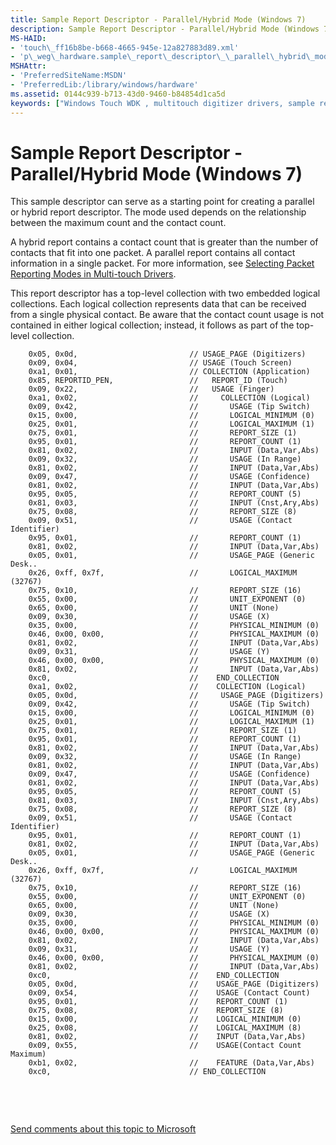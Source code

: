 ```yaml
---
title: Sample Report Descriptor - Parallel/Hybrid Mode (Windows 7)
description: Sample Report Descriptor - Parallel/Hybrid Mode (Windows 7)
MS-HAID:
- 'touch\_ff16b8be-b668-4665-945e-12a827883d89.xml'
- 'p\_weg\_hardware.sample\_report\_descriptor\_\_parallel\_hybrid\_mode\_'
MSHAttr:
- 'PreferredSiteName:MSDN'
- 'PreferredLib:/library/windows/hardware'
ms.assetid: 0144c939-b713-43d0-9460-b84854d1ca5d
keywords: ["Windows Touch WDK , multitouch digitizer drivers, sample report descriptor (parallel/hybrid mode)", "multitouch digitizer drivers WDK , sample report descriptor (parallel/hybrid mode)", "parallel report WDK Touch", "hybrid report WDK Touch"]
---
```


# Sample Report Descriptor - Parallel/Hybrid Mode (Windows 7)


This sample descriptor can serve as a starting point for creating a parallel or hybrid report descriptor. The mode used depends on the relationship between the maximum count and the contact count.

A hybrid report contains a contact count that is greater than the number of contacts that fit into one packet. A parallel report contains all contact information in a single packet. For more information, see [Selecting Packet Reporting Modes in Multi-touch Drivers](selecting-packet-reporting-modes-in-multitouch-drivers.md).

This report descriptor has a top-level collection with two embedded logical collections. Each logical collection represents data that can be received from a single physical contact. Be aware that the contact count usage is not contained in either logical collection; instead, it follows as part of the top-level collection.

```
    0x05, 0x0d,                         // USAGE_PAGE (Digitizers)
    0x09, 0x04,                         // USAGE (Touch Screen)
    0xa1, 0x01,                         // COLLECTION (Application)
    0x85, REPORTID_PEN,                 //   REPORT_ID (Touch)
    0x09, 0x22,                         //   USAGE (Finger)
    0xa1, 0x02,                         //     COLLECTION (Logical)
    0x09, 0x42,                         //       USAGE (Tip Switch)
    0x15, 0x00,                         //       LOGICAL_MINIMUM (0)
    0x25, 0x01,                         //       LOGICAL_MAXIMUM (1)
    0x75, 0x01,                         //       REPORT_SIZE (1)
    0x95, 0x01,                         //       REPORT_COUNT (1)
    0x81, 0x02,                         //       INPUT (Data,Var,Abs)
    0x09, 0x32,                         //       USAGE (In Range)
    0x81, 0x02,                         //       INPUT (Data,Var,Abs)
    0x09, 0x47,                         //       USAGE (Confidence)
    0x81, 0x02,                         //       INPUT (Data,Var,Abs)
    0x95, 0x05,                         //       REPORT_COUNT (5)
    0x81, 0x03,                         //       INPUT (Cnst,Ary,Abs)
    0x75, 0x08,                         //       REPORT_SIZE (8)
    0x09, 0x51,                         //       USAGE (Contact Identifier)
    0x95, 0x01,                         //       REPORT_COUNT (1)
    0x81, 0x02,                         //       INPUT (Data,Var,Abs)
    0x05, 0x01,                         //       USAGE_PAGE (Generic Desk..
    0x26, 0xff, 0x7f,                   //       LOGICAL_MAXIMUM (32767)
    0x75, 0x10,                         //       REPORT_SIZE (16)
    0x55, 0x00,                         //       UNIT_EXPONENT (0)
    0x65, 0x00,                         //       UNIT (None)
    0x09, 0x30,                         //       USAGE (X)
    0x35, 0x00,                         //       PHYSICAL_MINIMUM (0)
    0x46, 0x00, 0x00,                   //       PHYSICAL_MAXIMUM (0)
    0x81, 0x02,                         //       INPUT (Data,Var,Abs)
    0x09, 0x31,                         //       USAGE (Y)
    0x46, 0x00, 0x00,                   //       PHYSICAL_MAXIMUM (0)
    0x81, 0x02,                         //       INPUT (Data,Var,Abs)
    0xc0,                               //    END_COLLECTION
    0xa1, 0x02,                         //    COLLECTION (Logical)
    0x05, 0x0d,                         //     USAGE_PAGE (Digitizers)
    0x09, 0x42,                         //       USAGE (Tip Switch)
    0x15, 0x00,                         //       LOGICAL_MINIMUM (0)
    0x25, 0x01,                         //       LOGICAL_MAXIMUM (1)
    0x75, 0x01,                         //       REPORT_SIZE (1)
    0x95, 0x01,                         //       REPORT_COUNT (1)
    0x81, 0x02,                         //       INPUT (Data,Var,Abs)
    0x09, 0x32,                         //       USAGE (In Range)
    0x81, 0x02,                         //       INPUT (Data,Var,Abs)
    0x09, 0x47,                         //       USAGE (Confidence)
    0x81, 0x02,                         //       INPUT (Data,Var,Abs)
    0x95, 0x05,                         //       REPORT_COUNT (5)
    0x81, 0x03,                         //       INPUT (Cnst,Ary,Abs)
    0x75, 0x08,                         //       REPORT_SIZE (8)
    0x09, 0x51,                         //       USAGE (Contact Identifier)
    0x95, 0x01,                         //       REPORT_COUNT (1)
    0x81, 0x02,                         //       INPUT (Data,Var,Abs)
    0x05, 0x01,                         //       USAGE_PAGE (Generic Desk..
    0x26, 0xff, 0x7f,                   //       LOGICAL_MAXIMUM (32767)
    0x75, 0x10,                         //       REPORT_SIZE (16)
    0x55, 0x00,                         //       UNIT_EXPONENT (0)
    0x65, 0x00,                         //       UNIT (None)
    0x09, 0x30,                         //       USAGE (X)
    0x35, 0x00,                         //       PHYSICAL_MINIMUM (0)
    0x46, 0x00, 0x00,                   //       PHYSICAL_MAXIMUM (0)
    0x81, 0x02,                         //       INPUT (Data,Var,Abs)
    0x09, 0x31,                         //       USAGE (Y)
    0x46, 0x00, 0x00,                   //       PHYSICAL_MAXIMUM (0)
    0x81, 0x02,                         //       INPUT (Data,Var,Abs)
    0xc0,                               //    END_COLLECTION
    0x05, 0x0d,                         //    USAGE_PAGE (Digitizers)
    0x09, 0x54,                         //    USAGE (Contact Count)
    0x95, 0x01,                         //    REPORT_COUNT (1)
    0x75, 0x08,                         //    REPORT_SIZE (8)
    0x15, 0x00,                         //    LOGICAL_MINIMUM (0)
    0x25, 0x08,                         //    LOGICAL_MAXIMUM (8)
    0x81, 0x02,                         //    INPUT (Data,Var,Abs)
    0x09, 0x55,                         //    USAGE(Contact Count Maximum)
    0xb1, 0x02,                         //    FEATURE (Data,Var,Abs)
    0xc0,                               // END_COLLECTION
```

 

 

[Send comments about this topic to Microsoft](mailto:wsddocfb@microsoft.com?subject=Documentation%20feedback%20%5Bp_WEG_Hardware\p_weg_hardware%5D:%20Sample%20Report%20Descriptor%20-%20Parallel/Hybrid%20Mode%20%28Windows%207%29%20%20RELEASE:%20%2811/28/2016%29&body=%0A%0APRIVACY%20STATEMENT%0A%0AWe%20use%20your%20feedback%20to%20improve%20the%20documentation.%20We%20don't%20use%20your%20email%20address%20for%20any%20other%20purpose,%20and%20we'll%20remove%20your%20email%20address%20from%20our%20system%20after%20the%20issue%20that%20you're%20reporting%20is%20fixed.%20While%20we're%20working%20to%20fix%20this%20issue,%20we%20might%20send%20you%20an%20email%20message%20to%20ask%20for%20more%20info.%20Later,%20we%20might%20also%20send%20you%20an%20email%20message%20to%20let%20you%20know%20that%20we've%20addressed%20your%20feedback.%0A%0AFor%20more%20info%20about%20Microsoft's%20privacy%20policy,%20see%20http://privacy.microsoft.com/default.aspx. "Send comments about this topic to Microsoft")




